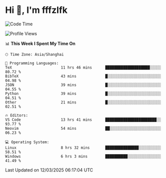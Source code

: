 # Hi 👋, I'm fffzlfk

<!--START_SECTION:waka-->
![Code Time](http://img.shields.io/badge/Code%20Time-1%2C289%20hrs-blue)

![Profile Views](http://img.shields.io/badge/Profile%20Views-0-blue)

📊 **This Week I Spent My Time On** 

```text
🕑︎ Time Zone: Asia/Shanghai

💬 Programming Languages: 
TeX                      11 hrs 46 mins      ████████████████████░░░░░   80.72 % 
BibTeX                   43 mins             █░░░░░░░░░░░░░░░░░░░░░░░░   04.98 % 
JSON                     39 mins             █░░░░░░░░░░░░░░░░░░░░░░░░   04.55 % 
Python                   39 mins             █░░░░░░░░░░░░░░░░░░░░░░░░   04.51 % 
Other                    21 mins             █░░░░░░░░░░░░░░░░░░░░░░░░   02.51 % 

🔥 Editors: 
VS Code                  13 hrs 41 mins      ███████████████████████░░   93.77 % 
Neovim                   54 mins             ██░░░░░░░░░░░░░░░░░░░░░░░   06.23 % 

💻 Operating System: 
Linux                    8 hrs 32 mins       ███████████████░░░░░░░░░░   58.51 % 
Windows                  6 hrs 3 mins        ██████████░░░░░░░░░░░░░░░   41.49 % 
```


 Last Updated on 12/03/2025 06:17:04 UTC
<!--END_SECTION:waka-->
